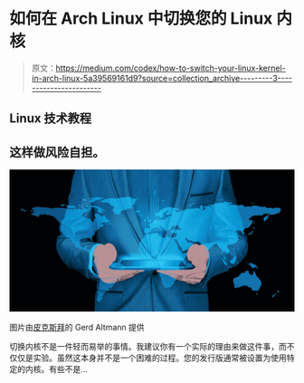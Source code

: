 # 如何在 Arch Linux 中切换您的 Linux 内核

> 原文：<https://medium.com/codex/how-to-switch-your-linux-kernel-in-arch-linux-5a39569161d9?source=collection_archive---------3----------------------->

## Linux 技术教程

## 这样做风险自担。

![](img/7c5b4ff18f38e8840677571e807c2e20.png)

图片由[皮克斯拜](https://pixabay.com/?utm_source=link-attribution&utm_medium=referral&utm_campaign=image&utm_content=2682712)的 Gerd Altmann 提供

切换内核不是一件轻而易举的事情。我建议你有一个实际的理由来做这件事，而不仅仅是实验。虽然这本身并不是一个困难的过程。您的发行版通常被设置为使用特定的内核。有些不是…